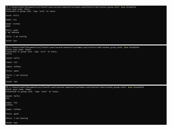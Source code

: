 ![alt text](<Screenshot 2025-03-05 085906.png>)
![alt text](<Screenshot 2025-03-05 085914.png>)
![alt text](<Screenshot 2025-03-05 085925.png>)